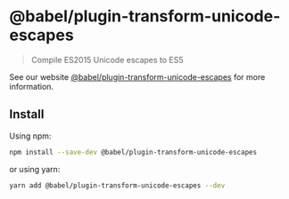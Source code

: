 # @babel/plugin-transform-unicode-escapes

> Compile ES2015 Unicode escapes to ES5

See our
website [@babel/plugin-transform-unicode-escapes](https://babeljs.io/docs/babel-plugin-transform-unicode-escapes)
for more information.

## Install

Using npm:

```sh
npm install --save-dev @babel/plugin-transform-unicode-escapes
```

or using yarn:

```sh
yarn add @babel/plugin-transform-unicode-escapes --dev
```
